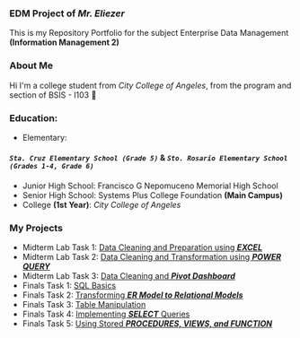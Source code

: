### EDM Project of _Mr. Eliezer_
This is my Repository Portfolio for the subject Enterprise Data Management **(Information Management 2)**

### About Me
Hi I'm a college student from _City College of Angeles_, from the program and section of BSIS - I103 📓

### Education:
- Elementary:
#### ***```Sta. Cruz Elementary School (Grade 5)```*** & ***```Sto. Rosario Elementary School (Grades 1-4, Grade 6)```***
- Junior High School: Francisco G Nepomuceno Memorial High School
- Senior High School: Systems Plus College Foundation **(Main Campus)**
- College **(1st Year)**: _City College of Angeles_

### My Projects
- Midterm Lab Task 1: [Data Cleaning and Preparation using ***EXCEL***](https://github.com/ryyyysoul/EDMPortfolio/tree/main/Midterm%20Task%201)
- Midterm Lab Task 2: [Data Cleaning and Transformation using ***POWER QUERY***](https://github.com/ryyyysoul/EDMPortfolio/tree/main/Midterm%20Task%202)
- Midterm Lab Task 3: [Data Cleaning and ***Pivot Dashboard***](https://github.com/ryyyysoul/EDMPortfolio/tree/main/Midterm%20Task%203)
- Finals Task 1: [SQL Basics](https://github.com/ryyyysoul/EDMPortfolio/tree/main/Finals%20Task%201)
- Finals Task 2: [Transforming ***ER Model to Relational Models***](https://github.com/ryyyysoul/EDMPortfolio/tree/main/Finals%20Task%202%20)
- Finals Task 3: [Table Manipulation](https://github.com/ryyyysoul/EDMPortfolio/tree/main/Finals%20Task%203)
- Finals Task 4: [Implementing ***SELECT*** Queries](https://github.com/ryyyysoul/EDMPortfolio/tree/main/Finals%20Task%204)
- Finals Task 5: [Using Stored ***PROCEDURES, VIEWS, and FUNCTION***](https://github.com/ryyyysoul/EDMPortfolio/tree/main/Finals%20Task%205)
